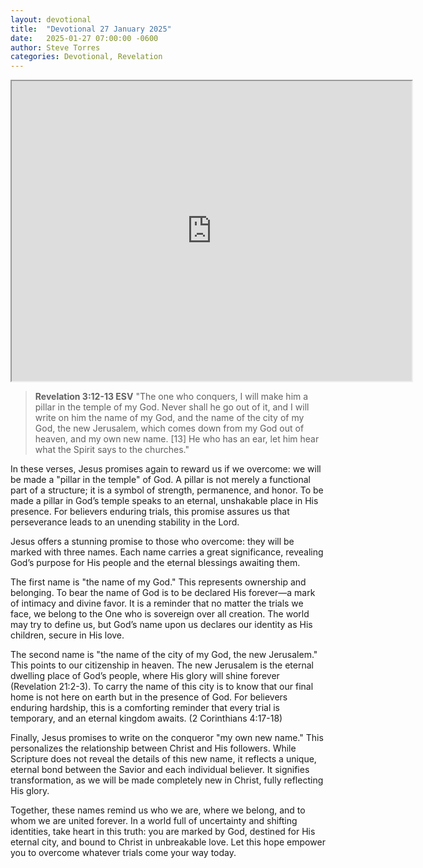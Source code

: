 ```yaml
---
layout: devotional
title:  "Devotional 27 January 2025"
date:   2025-01-27 07:00:00 -0600
author: Steve Torres
categories: Devotional, Revelation
---
```

<iframe src="https://drive.google.com/file/d/1YOjcozUv2BrceUf3B-wGuhOvnk4rHX9C/preview" width="640" height="480" allow="autoplay"></iframe>


>**Revelation 3:12-13 ESV**
>"The one who conquers, I will make him a pillar in the temple of my God. Never shall he go out of it, and I will write on him the name of my God, and the name of the city of my God, the new Jerusalem, which comes down from my God out of heaven, and my own new name. [13] He who has an ear, let him hear what the Spirit says to the churches."

In these verses, Jesus promises again to reward us if we overcome: we will be made a "pillar in the temple" of God. A pillar is not merely a functional part of a structure; it is a symbol of strength, permanence, and honor. To be made a pillar in God’s temple speaks to an eternal, unshakable place in His presence. For believers enduring trials, this promise assures us that perseverance leads to an unending stability in the Lord.

Jesus offers a stunning promise to those who overcome: they will be marked with three names. Each name carries a great significance, revealing God’s purpose for His people and the eternal blessings awaiting them.

The first name is "the name of my God." This represents ownership and belonging. To bear the name of God is to be declared His forever—a mark of intimacy and divine favor. It is a reminder that no matter the trials we face, we belong to the One who is sovereign over all creation. The world may try to define us, but God’s name upon us declares our identity as His children, secure in His love.

The second name is "the name of the city of my God, the new Jerusalem." This points to our citizenship in heaven. The new Jerusalem is the eternal dwelling place of God’s people, where His glory will shine forever (Revelation 21:2-3). To carry the name of this city is to know that our final home is not here on earth but in the presence of God. For believers enduring hardship, this is a comforting reminder that every trial is temporary, and an eternal kingdom awaits. (2 Corinthians 4:17-18)

Finally, Jesus promises to write on the conqueror "my own new name." This personalizes the relationship between Christ and His followers. While Scripture does not reveal the details of this new name, it reflects a unique, eternal bond between the Savior and each individual believer. It signifies transformation, as we will be made completely new in Christ, fully reflecting His glory.

Together, these names remind us who we are, where we belong, and to whom we are united forever. In a world full of uncertainty and shifting identities, take heart in this truth: you are marked by God, destined for His eternal city, and bound to Christ in unbreakable love. Let this hope empower you to overcome whatever trials come your way today.


